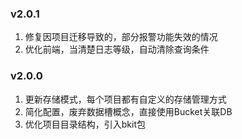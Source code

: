 ### v2.0.1
1. 修复因项目迁移导致的，部分报警功能失效的情况
2. 优化前端，当清楚日志等级，自动清除查询条件

### v2.0.0
1. 更新存储模式，每个项目都有自定义的存储管理方式
2. 简化配置，废弃数据槽概念，直接使用Bucket关联DB
3. 优化项目目录结构，引入bkit包